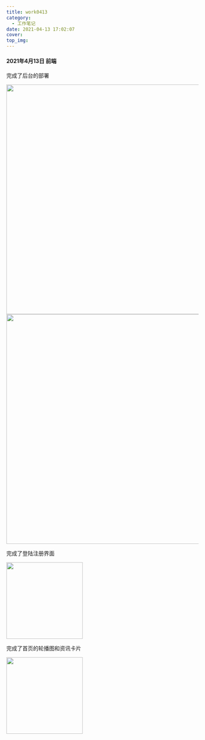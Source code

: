 ```yaml
---
title: work0413
category:
  - 工作笔记
date: 2021-04-13 17:02:07
cover: 
top_img:
---
```


#### 2021年4月13日 前端

完成了后台的部署

<img src = 'https://i.bmp.ovh/imgs/2021/04/c62bac17b47d9d42.png' style='width:600px' />

<img src = 'https://i.bmp.ovh/imgs/2021/04/bbbd06ef27723be0.png' style='width:600px' />

完成了登陆注册界面

<img src = 'https://i.bmp.ovh/imgs/2021/04/83a82100c1221f66.png' style='width:200px'/>

完成了首页的轮播图和资讯卡片

<img src = 'https://i.bmp.ovh/imgs/2021/04/6b1c623f3a9fd556.png' style='width:200px' />

